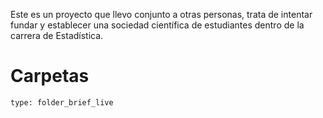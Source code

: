 Este es un proyecto que llevo conjunto a otras personas, trata de intentar fundar y establecer una sociedad científica de estudiantes dentro de la carrera de Estadística.
# Carpetas
 
```ccard
type: folder_brief_live
```
 
